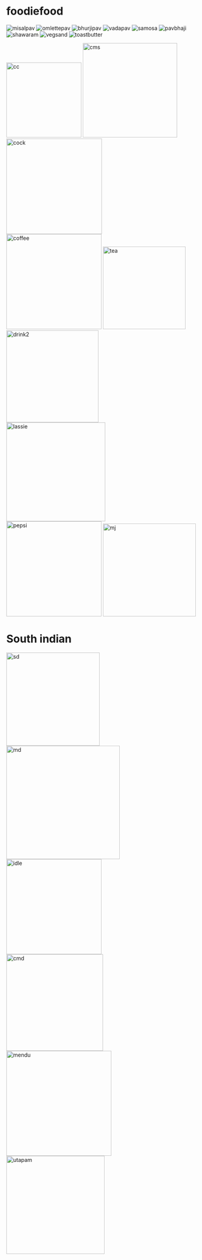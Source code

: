 # foodiefood


![misalpav](https://user-images.githubusercontent.com/99875657/182885564-918eca15-5796-4bd6-84d4-ad80f3a357b4.png)
![omlettepav](https://user-images.githubusercontent.com/99875657/182885601-6e49bf73-58b1-485a-b3b4-c1b61ea6e8eb.png)
![bhurjipav](https://user-images.githubusercontent.com/99875657/182885651-5a76aaf6-6f4f-424d-a928-a047b4fce254.png)
![vadapav](https://user-images.githubusercontent.com/99875657/182885674-f9378dc4-700b-4744-ba7e-a4b7bba099ec.png)
![samosa](https://user-images.githubusercontent.com/99875657/182885685-a2d0732b-77d8-40cd-ad4e-36bfc4d42954.png)
![pavbhaji](https://user-images.githubusercontent.com/99875657/182885709-baedef50-ee7a-4cab-af82-832a775400a0.png)
![shawaram](https://user-images.githubusercontent.com/99875657/182885737-919fe454-dbb6-40b7-acd0-e7cf7ac56d2d.png)
![vegsand](https://user-images.githubusercontent.com/99875657/182885763-efb11519-c065-47b0-abe1-c27bd11f4aef.png)
![toastbutter](https://user-images.githubusercontent.com/99875657/182885776-5fb5457f-dcf0-48d9-bd2d-7b20364c19d6.png)

<img width="197" alt="cc" src="https://user-images.githubusercontent.com/99875657/183104432-bb6f3c41-3437-4c53-a94e-5aa8cdbea177.png">
<img width="248" alt="cms" src="https://user-images.githubusercontent.com/99875657/183104437-8dd26dba-7616-4a50-87d8-9b2a87e2b995.png">
<img width="251" alt="cock" src="https://user-images.githubusercontent.com/99875657/183104443-ae76936b-d4a5-402d-9eaf-34599819b3e9.png">
<img width="250" alt="coffee" src="https://user-images.githubusercontent.com/99875657/183104451-1aacf807-8f72-495f-8c51-ede9380b2c21.png">
<img width="217" alt="tea" src="https://user-images.githubusercontent.com/99875657/183105164-9fb3ca6d-3be2-47cc-9511-24465a5a48d6.png">

<img width="242" alt="drink2" src="https://user-images.githubusercontent.com/99875657/183104459-df57825e-4eae-4f37-bece-0c6792bb2c8b.png">
<img width="260" alt="lassie" src="https://user-images.githubusercontent.com/99875657/183104477-da19cac4-d7a5-44a4-9100-254c5c63520e.png">
<img width="250" alt="pepsi" src="https://user-images.githubusercontent.com/99875657/183104508-1d1c2fa5-f14b-4a46-8278-1eb05cafa86b.png">

<img width="244" alt="mj" src="https://user-images.githubusercontent.com/99875657/183104869-6de8c8eb-1f05-4ce1-a7d9-61044a5b489b.png">


<h1>South indian</h1>
<img width="245" alt="sd" src="https://user-images.githubusercontent.com/99875657/183114394-789ee049-6472-4879-963e-18b35b159613.png">
<img width="298" alt="md" src="https://user-images.githubusercontent.com/99875657/183114427-1ffea3fc-0551-4091-8694-ca6b69fa5fd6.png">
<img width="250" alt="idle" src="https://user-images.githubusercontent.com/99875657/183114481-d0930106-2d5b-411d-9d95-9e3ad938c427.png">
<img width="254" alt="cmd" src="https://user-images.githubusercontent.com/99875657/183114500-d3ea7d59-2977-437a-9df6-f0c7e4115a92.png">
<img width="276" alt="mendu" src="https://user-images.githubusercontent.com/99875657/183114514-bca60718-52e8-42eb-8c99-80af623e1a2d.png">
<img width="258" alt="utapam" src="https://user-images.githubusercontent.com/99875657/183114542-ed834ef3-1f62-442d-9a80-2ac8784d4343.png">
